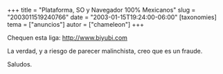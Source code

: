 +++
title = "Plataforma, SO y Navegador 100% Mexicanos"
slug = "2003011519240766"
date = "2003-01-15T19:24:00-06:00"
[taxonomies]
tema = ["anuncios"]
autor = ["chameleon"]
+++

Chequen esta liga: <http://www.biyubi.com>

La verdad, y a riesgo de parecer malinchista, creo que es un fraude.

Saludos.


